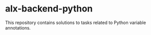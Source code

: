 # alx-backend-python

This repository contains solutions to tasks related to Python variable annotations.
